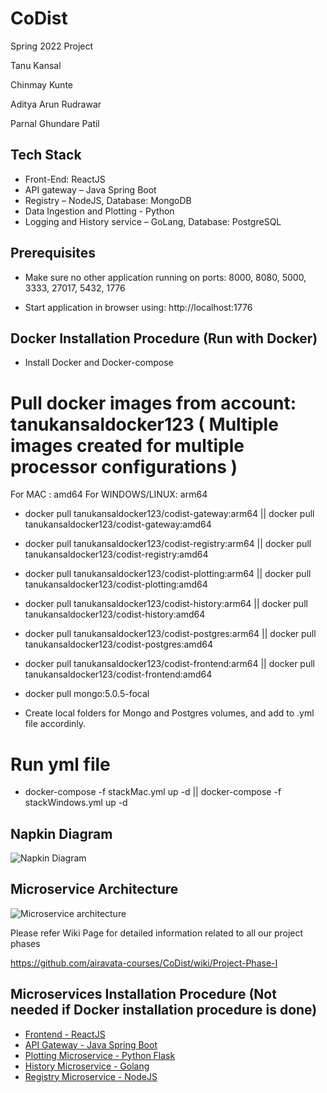 # CoDist
Spring 2022 Project

Tanu Kansal

Chinmay Kunte

Aditya Arun Rudrawar

Parnal Ghundare Patil

## Tech Stack

- Front-End: ReactJS
- API gateway – Java Spring Boot
- Registry – NodeJS, Database: MongoDB
- Data Ingestion and Plotting - Python
- Logging and History service – GoLang, Database: PostgreSQL

## Prerequisites
- Make sure no other application running on ports: 8000, 8080, 5000, 3333, 27017, 5432, 1776

- Start application in browser using: http://localhost:1776


## Docker Installation Procedure (Run with Docker)

- Install Docker and Docker-compose

# Pull docker images from account: tanukansaldocker123 ( Multiple images created for multiple processor configurations )

For MAC : amd64
For WINDOWS/LINUX: arm64
- docker pull tanukansaldocker123/codist-gateway:arm64 || docker pull tanukansaldocker123/codist-gateway:amd64
- docker pull tanukansaldocker123/codist-registry:arm64 || docker pull tanukansaldocker123/codist-registry:amd64
- docker pull tanukansaldocker123/codist-plotting:arm64 || docker pull tanukansaldocker123/codist-plotting:amd64
- docker pull tanukansaldocker123/codist-history:arm64 || docker pull tanukansaldocker123/codist-history:amd64
- docker pull tanukansaldocker123/codist-postgres:arm64 || docker pull tanukansaldocker123/codist-postgres:amd64
- docker pull tanukansaldocker123/codist-frontend:arm64 || docker pull tanukansaldocker123/codist-frontend:amd64
- docker pull mongo:5.0.5-focal

- Create local folders for Mongo and Postgres volumes, and add to .yml file accordinly.

# Run yml file
- docker-compose  -f stackMac.yml up -d || docker-compose  -f stackWindows.yml up -d


## Napkin Diagram

![Napkin Diagram](https://user-images.githubusercontent.com/38610661/152897261-44908232-0849-464a-ac9d-f4aa207c7a59.jpeg)
    
## Microservice Architecture

![Microservice architecture](https://user-images.githubusercontent.com/94020074/152900398-5d0eb6cc-749c-4f34-96a6-afc7e8f2896c.png)


Please refer Wiki Page for detailed information related to all our project phases

https://github.com/airavata-courses/CoDist/wiki/Project-Phase-I

## Microservices Installation Procedure (Not needed if Docker installation procedure is done)

- [Frontend - ReactJS](https://github.com/airavata-courses/CoDist/tree/basic_ui)
- [API Gateway - Java Spring Boot](https://github.com/airavata-courses/CoDist/tree/dev-api-gateway)
- [Plotting Microservice - Python Flask](https://github.com/airavata-courses/CoDist/tree/dev-plotting)
- [History Microservice - Golang](https://github.com/airavata-courses/CoDist/tree/dev-history-service)
- [Registry Microservice - NodeJS](https://github.com/airavata-courses/CoDist/tree/dev-registry)

